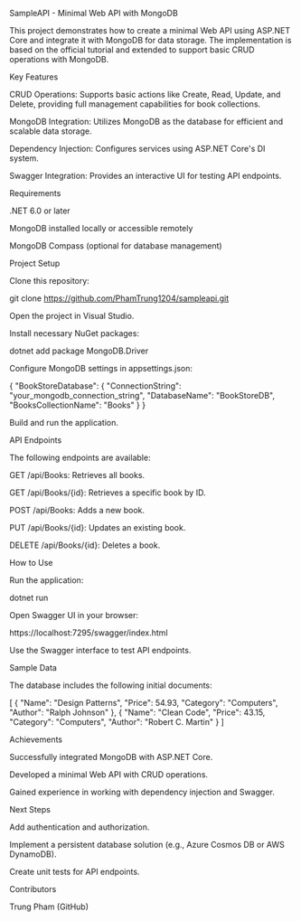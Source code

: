 SampleAPI - Minimal Web API with MongoDB

This project demonstrates how to create a minimal Web API using ASP.NET Core and integrate it with MongoDB for data storage. The implementation is based on the official tutorial and extended to support basic CRUD operations with MongoDB.

Key Features

CRUD Operations: Supports basic actions like Create, Read, Update, and Delete, providing full management capabilities for book collections.

MongoDB Integration: Utilizes MongoDB as the database for efficient and scalable data storage.

Dependency Injection: Configures services using ASP.NET Core's DI system.

Swagger Integration: Provides an interactive UI for testing API endpoints.

Requirements

.NET 6.0 or later

MongoDB installed locally or accessible remotely

MongoDB Compass (optional for database management)

Project Setup

Clone this repository:

git clone https://github.com/PhamTrung1204/sampleapi.git

Open the project in Visual Studio.

Install necessary NuGet packages:

dotnet add package MongoDB.Driver

Configure MongoDB settings in appsettings.json:

{
  "BookStoreDatabase": {
    "ConnectionString": "your_mongodb_connection_string",
    "DatabaseName": "BookStoreDB",
    "BooksCollectionName": "Books"
  }
}

Build and run the application.

API Endpoints

The following endpoints are available:

GET /api/Books: Retrieves all books.

GET /api/Books/{id}: Retrieves a specific book by ID.

POST /api/Books: Adds a new book.

PUT /api/Books/{id}: Updates an existing book.

DELETE /api/Books/{id}: Deletes a book.

How to Use

Run the application:

dotnet run

Open Swagger UI in your browser:

https://localhost:7295/swagger/index.html

Use the Swagger interface to test API endpoints.

Sample Data

The database includes the following initial documents:

[
  {
    "Name": "Design Patterns",
    "Price": 54.93,
    "Category": "Computers",
    "Author": "Ralph Johnson"
  },
  {
    "Name": "Clean Code",
    "Price": 43.15,
    "Category": "Computers",
    "Author": "Robert C. Martin"
  }
]

Achievements

Successfully integrated MongoDB with ASP.NET Core.

Developed a minimal Web API with CRUD operations.

Gained experience in working with dependency injection and Swagger.

Next Steps

Add authentication and authorization.

Implement a persistent database solution (e.g., Azure Cosmos DB or AWS DynamoDB).

Create unit tests for API endpoints.

Contributors

Trung Pham (GitHub)
